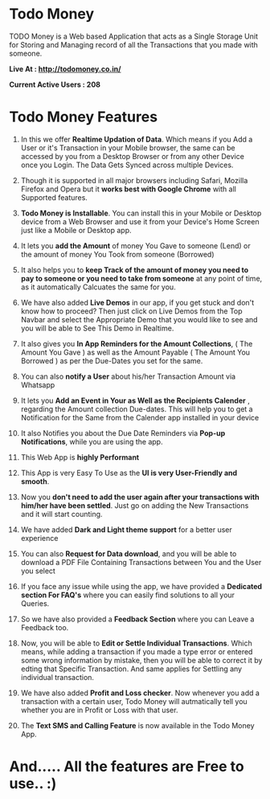 # Todo Money
TODO Money is a Web based Application that acts as a Single Storage Unit for Storing and Managing record of all the Transactions that you made with someone.

**Live At : http://todomoney.co.in/**

**Current Active Users : 208**

# Todo Money Features

1. In this we offer **Realtime Updation of Data**. Which means if you Add a User or it's Transaction in your Mobile browser, the same can be accessed by you from a Desktop Browser or from any other Device once you Login. The Data Gets Synced across multiple Devices.

2. Though it is supported in all major browsers including Safari, Mozilla Firefox and Opera but it **works best with Google Chrome** with all Supported features.

3. **Todo Money is Installable**. You can install this in your Mobile or Desktop device from a Web Browser and use it from your Device's Home Screen just like a Mobile or Desktop app. 

4. It lets you **add the Amount** of money You Gave to someone (Lend) or the amount of money You Took from someone (Borrowed)

5. It also helps you to **keep Track of the amount of money you need to pay to someone or you need to take from someone** at any point of time, as it automatically Calcuates the same for you.

6. We have also added **Live Demos** in our app, if you get stuck and don't know how to proceed? Then just click on Live Demos from the Top Navbar and select the Appropriate Demo that you would like to see and you will be able to See This Demo in Realtime.

7. It also gives you **In App Reminders for the Amount Collections**, ( The Amount You Gave ) as well as the Amount Payable ( The Amount You Borrowed ) as per the Due-Dates you set for the same.

8. You can also **notify a User** about his/her Transaction Amount via Whatsapp

9. It lets you **Add an Event in Your as Well as the Recipients Calender** , regarding the Amount collection Due-dates. This will help you to get a Notification for the Same from the Calender app installed in your device

10. It also Notifies you about the Due Date Reminders via **Pop-up Notifications**, while you are using the app.

11. This Web App is **highly Performant**

12. This App is very Easy To Use  as the **UI is very User-Friendly and smooth**.

13. Now you **don't need to add the user again after your transactions with him/her have been settled**. Just go on adding the New Transactions and it will start counting.

14. We have added **Dark and Light theme support** for a better user experience

15. You can also **Request for Data download**, and you will be able to download a PDF File Containing Transactions between You and the User you select

16. If you face any issue while using the app, we have provided a **Dedicated section For FAQ's** where you can easily find solutions to all your Queries.

17. So we have also provided a **Feedback Section** where you can Leave a Feedback too.

18. Now, you will be able to **Edit or Settle Individual Transactions**. Which means, while adding a transaction if you made a type error or entered some wrong      information by mistake, then you will be able to correct it by edting that Specific Transaction. And same applies for Settling any individual transaction.

19. We have also added **Profit and Loss checker**. Now whenever you add a transaction with a certain user, Todo Money will autmatically tell you whether you are in Profit or Loss with that user.

20. The **Text SMS and Calling Feature** is now available in the Todo Money App.


# And..... All the features are Free to use.. :)
